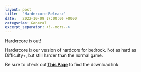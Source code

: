 ```yaml
---
layout: post
title:  "Hardercore Release"
date:   2022-10-09 17:00:00 +0000
categories: General
excerpt_separator: <!--more-->
---
```

Hardercore is out!
<!--more-->

Hardercore is our version of hardcore for bedrock. Not as hard as Difficulty+, but still harder than the normal game.

Be sure to check out [**This Page**](https://raythco.uk/downloads/mcaddons/hardercore) to find the download link.
